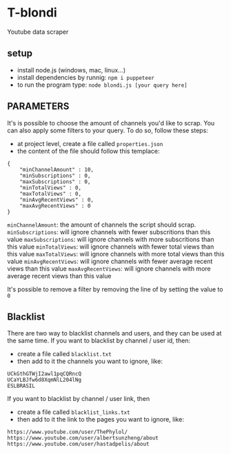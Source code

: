 # T-blondi

Youtube data scraper

## setup

- install node.js (windows, mac, linux...)
- install dependencies by runnig: `npm i puppeteer `
- to run the program type: `node blondi.js [your query here]`

## PARAMETERS

It's is possible to choose the amount of channels you'd like to scrap. You can also apply some filters to your query. To do so, follow these steps:

- at project level, create a file called `properties.json`
- the content of the file should follow this templace:
```
{
    "minChannelAmount" : 10,
    "minSubscriptions" : 0,
    "maxSubscriptions" : 0,
    "minTotalViews" : 0,
    "maxTotalViews" : 0,
    "minAvgRecentViews" : 0,
    "maxAvgRecentViews" : 0
}
```

`minChannelAmount`: the amount of channels the script should scrap.
`minSubscriptions`: will ignore channels with fewer subscritions than this value
`maxSubscriptions`: will ignore channels with more subscritions than this value
`minTotalViews`: will ignore channels with fewer total views than this value
`maxTotalViews`: will ignore channels with more total views than this value
`minAvgRecentViews`: will ignore channels with fewer average recent views than this value
`maxAvgRecentViews`: will ignore channels with more average recent views than this value

It's possible to remove a filter by removing the line of by setting the value to `0`


## Blacklist

There are two way to blacklist channels and users, and they can be used at the same time.
If you want to blacklist by channel / user id, then:

- create a file called `blacklist.txt`
- then add to it the channels you want to ignore, like:
```
UCkGthGTWjI2awl1pqCQRncQ
UCaYLBJfw6d8XqmNlL204lNg
ESLBRASIL
```

If you want to blacklist by channel / user link, then

- create a file called `blacklist_links.txt`
- then add to it the link to the pages you want to ignore, like:
```
https://www.youtube.com/user/ThePhylol/
https://www.youtube.com/user/albertsunzheng/about
https://www.youtube.com/user/hastadpelis/about
```
